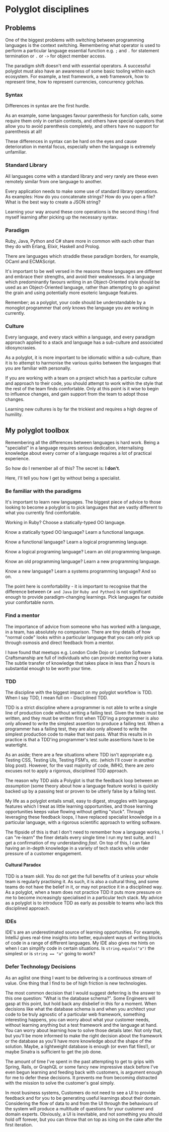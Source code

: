 # Polyglot disciplines

## Problems

One of the biggest problems with switching between programming languages is the context switching. Remembering what operator is used to perform a particular language essential function e.g. `;` and `.` for statement termination or `.` or `->` for object member access.

The paradigm shift doesn't end with essential operators. A successful polyglot must also have an awareness of some basic tooling within each ecosystem. For example, a test framework, a web framework, how to represent time, how to represent currencies, concurrency gotchas. 

### Syntax

Differences in syntax are the first hurdle.

As an example, some languages favour parenthesis for function calls, some require them only in certain contexts, and others have special operators that allow you to avoid parenthesis completely, and others have no support for parenthesis at all!

These differences in syntax can be hard on the eyes and cause deterioration in mental focus, especially when the language is extremely unfamiliar.  

### Standard Library

All languages come with a standard library and very rarely are these even remotely similar from one language to another.

Every application needs to make some use of standard library operations. As examples: How do you concatenate strings? How do you open a file? What is the best way to create a JSON string?

Learning your way around these core operations is the second thing I find myself learning after picking up the necessary syntax.

### Paradigm

Ruby, Java, Python and C# share more in common with each other than they do with Erlang, Elixir, Haskell and Prolog.

There are languages which straddle these paradigm borders, for example, OCaml and ECMAScript.

It's important to be well versed in the reasons these languages are different and embrace their strengths, and avoid their weaknesses. In a language which predominantly favours writing in an Object-Oriented style should be used as an Object-Oriented language, rather than attempting to go against the grain and using potentially more esoteric language features. 

Remember; as a polyglot, your code should be understandable by a monoglot programmer that *only* knows the language you are working in currently.

### Culture

Every language, and every stack within a language, and every paradigm approach applied to a stack and language has a sub-culture and associated idiosyncrasies. 

As a polyglot, it is more important to be idiomatic within a sub-culture, than it is to attempt to harmonise the various quirks between the languages that you are familiar with personally. 

If you are working with a team on a project which has a particular culture and approach to their code, you should attempt to work within the style that the rest of the team finds comfortable. Only at this point is it wise to begin to influence changes, and gain support from the team to adopt those changes. 

Learning new cultures is by far the trickiest and requires a high degree of humility.

## My polyglot toolbox

Remembering all the differences between languages is hard work. Being a "specialist" in a language requires serious dedication, internalising knowledge about every corner of a language requires a lot of practical experience.

So how do I remember all of this? The secret is: **I don't**. 

Here, I'll tell you how I get by without being a specialist.

### Be familiar with the paradigms

It's important to learn new languages. The biggest piece of advice to those looking to become a polyglot is to pick languages that are vastly different to what you currently find comfortable.

Working in Ruby? Choose a statically-typed OO language.

Know a statically typed OO language? Learn a functional language.

Know a functional language? Learn a logical programming language.

Know a logical programing language? Learn an old programming language.

Know an old programming language? Learn a new programming language.

Know a new language? Learn a systems programming language?
And so on.

The point here is comfortability - it is important to recognise that the difference between `C# and Java` (or `Ruby and Python`) is not significant enough to provide paradigm-changing learnings. Pick languages far outside your comfortable norm.

### Find a mentor

The importance of advice from someone who has worked with a language, in a team, has absolutely no comparison. There are tiny details of how "normal code" looks within a particular language that you can only pick up through osmosis and direct feedback from a mentor. 

I have found that meetups e.g. London Code Dojo or London Software Craftsmanship are full of individuals who can provide mentoring over a kata. The subtle transfer of knowledge that takes place in less than 2 hours is substantial enough to be worth your time.

### TDD

The discipline with the biggest impact on my polyglot workflow is TDD. When I say TDD, I mean full on - Disciplined TDD. 

TDD is a strict discipline where a programmer is not able to write a single line of production code without writing a failing test. Given the tests must be written, and they must be written first when TDD'ing a programmer is also only allowed to write the simplest assertion to produce a failing test. When a programmer has a failing test, they are also only allowed to write the simplest production code to make that test pass. What this results in in practice is that a TDD'ing programmer's test suite assertions have to be watertight. 

As an aside; there are a few situations where TDD isn't appropriate e.g. Testing CSS, Testing UIs, Testing FSM's, etc. (which I'll cover in another blog post). However, for the vast majority of code, IMHO, there are zero excuses not to apply a rigorous, disciplined TDD approach.  

The reason why TDD aids a Polyglot is that the feedback loop between an *assumption* (some theory about how a language feature works) is quickly backed up by a passing test or proven to be utterly false by a failing test. 

My life as a polyglot entails small, easy to digest, struggles with language features which I treat as little learning opportunities, and those learning opportunities keeps value flowing without getting "stuck". Through leveraging these feedback loops, I have replaced specialist knowledge in a particular language, with a rigorous scientific approach to writing software. 

The flipside of this is that I don't need to remember how a language works, I can "re-learn" the finer details every single time I run my test suite, and I get a confirmation of my understanding _fast_. On top of this, I can fake having an in-depth knowledge in a variety of tech stacks while under pressure of a customer engagement.

#### Cultural Paradox

TDD is a team skill. You do not get the full benefits of it unless your whole team is regularly practising it. As such, it is also a cultural thing, and some teams do not have the belief in it, or may not practice it in a disciplined way. As a polyglot, when a team does not practice TDD it puts more pressure on me to become increasingly specialised in a particular tech stack. My advice as a polyglot is to introduce TDD as early as possible to teams who lack this disciplined approach. 

### IDEs

IDE's are an underestimated source of learning opportunities. For example, IntelliJ gives real-time insights into better, equivalent ways of writing blocks of code in a range of different languages. My IDE also gives me hints on when I can simplify code in certain situations. Is `string.equals("a")` the simplest or is `string == "a"` going to work?

### Defer Technology Decisions

As an agilist one thing I want to be delivering is a continuous stream of value. One thing that I find to be of high friction is new technologies. 

The most common decision that I would suggest deferring is the answer to this one question: "What is the database schema?". Some Engineers will gasp at this point, but hold back any disbelief in this for a moment. When decisions like what the database schema is and when you architect your code to be truly agnostic of a particular web framework, something interesting happens, you can worry about what your customer needs, without learning anything but a test framework and the language at hand. You can worry about learning how to solve those details later. Not only that, but you'll be more informed to make the right decision about the framework or the database as you'll have more knowledge about the shape of the solution. Maybe, a lightweight database is enough (or even flat files!), or maybe Sinatra is sufficient to get the job done.

The amount of time I've spent in the past attempting to get to grips with Spring, Rails, or GraphQL or some fancy new impressive stack before I've even begun learning and feeding back with customers, is argument enough for me to defer these decisions. It prevents me from becoming distracted with the mission to solve the customer's goal simply.  

In most business systems, Customers do not need to see a UI to provide feedback and for you to be generating useful learnings about their domain. Considering the flow of data to and from the UI through the behaviours of the system will produce a multitude of questions for your customer and domain experts. Obviously, a UI is inevitable, and not something you should hold off forever, but you can throw that on top as icing on the cake after the first iteration. 

